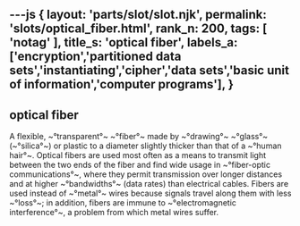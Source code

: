 ---js
{
  layout: 'parts/slot/slot.njk',
  permalink: 'slots/optical_fiber.html',
  rank_n: 200,
  tags: [ 'notag' ],
  title_s: 'optical fiber',
  labels_a: ['encryption','partitioned data sets','instantiating','cipher','data sets','basic unit of information','computer programs'],
}
---
## optical fiber

A flexible, ~°transparent°~ ~°fiber°~ made by ~°drawing°~ ~°glass°~ (~°silica°~) or plastic to a diameter slightly thicker than that of a ~°human hair°~. Optical fibers are used most often as a means to transmit light between the two ends of the fiber and find wide usage in ~°fiber-optic communications°~, where they permit transmission over longer distances and at higher ~°bandwidths°~ (data rates) than electrical cables. Fibers are used instead of ~°metal°~ wires because signals travel along them with less ~°loss°~; in addition, fibers are immune to ~°electromagnetic interference°~, a problem from which metal wires suffer.
